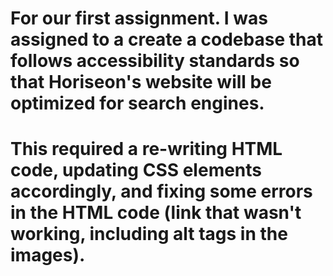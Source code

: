 # For our first assignment. I was assigned to a create a codebase that follows accessibility standards so that Horiseon's website will be optimized for search engines.

# This required a re-writing HTML code, updating CSS elements accordingly, and fixing some errors in the HTML code (link that wasn't working, including alt tags in the images).
